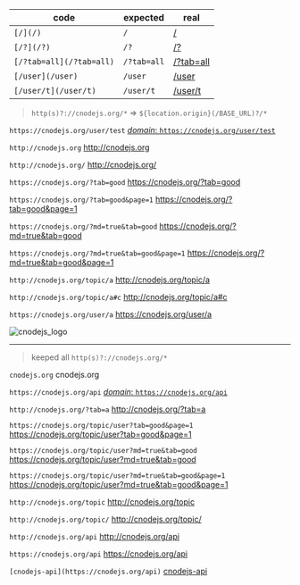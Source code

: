 | code | expected | real |
| -------- | --- | ------ |
| `[/](/)` | `/` | [/](/) |
| `[/?](/?)` | `/?` | [/?](/?) |
| `[/?tab=all](/?tab=all)` | `/?tab=all` | [/?tab=all](/?tab=all) |
| `[/user](/user)` | `/user` | [/user](/user) |
| `[/user/t](/user/t)` | `/user/t` | [/user/t](/user/t) |

> `http(s)?://cnodejs.org/*` => `${location.origin}(/BASE_URL)?/*`

`https://cnodejs.org/user/test` [_domain_: `https://cnodejs.org/user/test`](https://cnodejs.org/user/test 'https://cnodejs.org/user/test')

`http://cnodejs.org` http://cnodejs.org

`http://cnodejs.org/` http://cnodejs.org/

`https://cnodejs.org/?tab=good` https://cnodejs.org/?tab=good

`https://cnodejs.org/?tab=good&page=1` https://cnodejs.org/?tab=good&page=1

`https://cnodejs.org/?md=true&tab=good` https://cnodejs.org/?md=true&tab=good

`https://cnodejs.org/?md=true&tab=good&page=1` https://cnodejs.org/?md=true&tab=good&page=1

`http://cnodejs.org/topic/a` http://cnodejs.org/topic/a

`http://cnodejs.org/topic/a#c` http://cnodejs.org/topic/a#c

`https://cnodejs.org/user/a` https://cnodejs.org/user/a

![cnodejs_logo](https://static2.cnodejs.org/public/images/cnodejs.svg 'CNode')

---

> keeped all `http(s)?://cnodejs.org/*`

`cnodejs.org` cnodejs.org

`https://cnodejs.org/api` [_domain_: `https://cnodejs.org/api`](https://cnodejs.org/api 'cnodejs.org/api')

`http://cnodejs.org/?tab=a` http://cnodejs.org/?tab=a

`https://cnodejs.org/topic/user?tab=good&page=1` https://cnodejs.org/topic/user?tab=good&page=1

`https://cnodejs.org/topic/user?md=true&tab=good` https://cnodejs.org/topic/user?md=true&tab=good

`https://cnodejs.org/topic/user?md=true&tab=good&page=1` https://cnodejs.org/topic/user?md=true&tab=good&page=1

`http://cnodejs.org/topic` http://cnodejs.org/topic

`http://cnodejs.org/topic/` http://cnodejs.org/topic/

`http://cnodejs.org/api` http://cnodejs.org/api

`https://cnodejs.org/api` https://cnodejs.org/api

`[cnodejs-api](https://cnodejs.org/api)` [cnodejs-api](https://cnodejs.org/api)